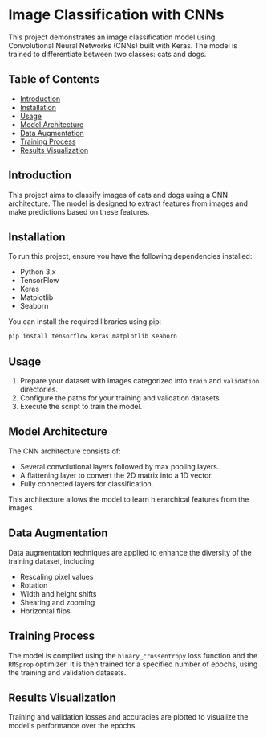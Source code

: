 
# Image Classification with CNNs

This project demonstrates an image classification model using Convolutional Neural Networks (CNNs) built with Keras. The model is trained to differentiate between two classes: cats and dogs.

## Table of Contents

- [Introduction](#introduction)
- [Installation](#installation)
- [Usage](#usage)
- [Model Architecture](#model-architecture)
- [Data Augmentation](#data-augmentation)
- [Training Process](#training-process)
- [Results Visualization](#results-visualization)

## Introduction

This project aims to classify images of cats and dogs using a CNN architecture. The model is designed to extract features from images and make predictions based on these features.

## Installation

To run this project, ensure you have the following dependencies installed:

- Python 3.x
- TensorFlow
- Keras
- Matplotlib
- Seaborn

You can install the required libraries using pip:

```bash
pip install tensorflow keras matplotlib seaborn
```

## Usage

1. Prepare your dataset with images categorized into `train` and `validation` directories.
2. Configure the paths for your training and validation datasets.
3. Execute the script to train the model.

## Model Architecture

The CNN architecture consists of:

- Several convolutional layers followed by max pooling layers.
- A flattening layer to convert the 2D matrix into a 1D vector.
- Fully connected layers for classification.

This architecture allows the model to learn hierarchical features from the images.

## Data Augmentation

Data augmentation techniques are applied to enhance the diversity of the training dataset, including:

- Rescaling pixel values
- Rotation
- Width and height shifts
- Shearing and zooming
- Horizontal flips

## Training Process

The model is compiled using the `binary_crossentropy` loss function and the `RMSprop` optimizer. It is then trained for a specified number of epochs, using the training and validation datasets.

## Results Visualization

Training and validation losses and accuracies are plotted to visualize the model's performance over the epochs.

